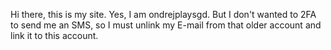 Hi there, this is my site. Yes, I am ondrejplaysgd. But I don't wanted to 2FA to send me an SMS, so I must unlink my E-mail from that older account and link it to this account.
